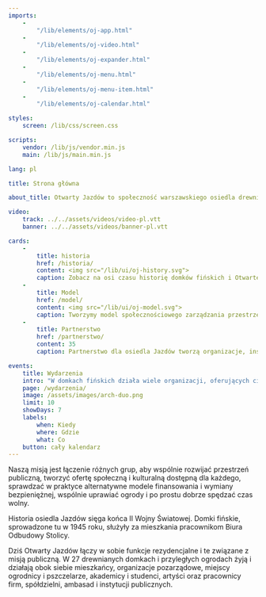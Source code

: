 ```yaml
---
imports:
    -
        "/lib/elements/oj-app.html"
    -
        "/lib/elements/oj-video.html"
    -
        "/lib/elements/oj-expander.html"
    -
        "/lib/elements/oj-menu.html"
    -
        "/lib/elements/oj-menu-item.html"
    -
        "/lib/elements/oj-calendar.html"

styles:
    screen: /lib/css/screen.css

scripts:
    vendor: /lib/js/vendor.min.js
    main: /lib/js/main.min.js

lang: pl

title: Strona główna

about_title: Otwarty Jazdów to społeczność warszawskiego osiedla drewnianych domków fińskich, prowadząca ogólnodostępne działania społeczne, kulturalne i ekologiczne.

video:
    track: ../../assets/videos/video-pl.vtt
    banner: ../../assets/videos/banner-pl.vtt

cards:
    -
        title: historia
        href: /historia/
        content: <img src="/lib/ui/oj-history.svg">
        caption: Zobacz na osi czasu historię domków fińskich i Otwartego Jazdowa.
    -
        title: Model
        href: /model/
        content: <img src="/lib/ui/oj-model.svg">
        caption: Tworzymy model społecznościowego zarządzania przestrzenią miejską.
    -
        title: Partnerstwo
        href: /partnerstwo/
        content: 35
        caption: Partnerstwo dla osiedla Jazdów tworzą organizacje, instytucje publiczne i osoby prywatne.

events:
    title: Wydarzenia
    intro: "W domkach fińskich działa wiele organizacji, oferujących ciekawe wydarzenia. Chcesz w nich uczestniczyć? Zobacz co dzieje się na Jazdowie w najbliższych dniach:"
    page: /wydarzenia/
    image: /assets/images/arch-duo.png
    limit: 10
    showDays: 7
    labels:
        when: Kiedy
        where: Gdzie
        what: Co
    button: cały kalendarz
---
```

Naszą misją jest łączenie różnych grup, aby wspólnie rozwijać przestrzeń publiczną, tworzyć ofertę społeczną i kulturalną dostępną dla każdego, sprawdzać w praktyce alternatywne modele finansowania i wymiany bezpieniężnej, wspólnie uprawiać ogrody i po prostu dobrze spędzać czas wolny.

Historia osiedla Jazdów sięga końca II Wojny Światowej. Domki fińskie, sprowadzone tu w 1945 roku, służyły za mieszkania pracownikom Biura Odbudowy Stolicy.

Dziś Otwarty Jazdów łączy w sobie funkcje rezydencjalne i te związane z misją publiczną. W 27 drewnianych domkach i przyległych ogrodach żyją i działają obok siebie mieszkańcy, organizacje pozarządowe, miejscy ogrodnicy i pszczelarze, akademicy i studenci, artyści oraz pracownicy firm, spółdzielni, ambasad i instytucji publicznych.
